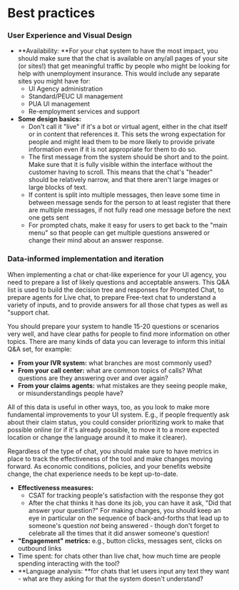 # Best practices

### User Experience and Visual Design

* **Availability: **For your chat system to have the most impact, you should make sure that the chat is available on any/all pages of your site (or sites!) that get meaningful traffic by people who might be looking for help with unemployment insurance. This would include any separate sites you might have for: 
  * UI Agency administration
  * Standard/PEUC UI management
  * PUA UI management
  * Re-employment services and support
* **Some design basics:**
  * Don't call it "live" if it's a bot or virtual agent, either in the chat itself or in content that references it. This sets the wrong expectation for people and might lead them to be more likely to provide private information even if it is not appropriate for them to do so. 
  * The first message from the system should be short and to the point. Make sure that it is fully visible within the interface without the customer having to scroll. This means that the chat's "header" should be relatively narrow, and that there aren't large images or large blocks of text.
  * If content is split into multiple messages, then leave some time in between message sends for the person to at least register that there are multiple messages, if not fully read one message before the next one gets sent
  * For prompted chats, make it easy for users to get back to the "main menu" so that people can get multiple questions answered or change their mind about an answer response.

### Data-informed implementation and iteration

When implementing a chat or chat-like experience for your UI agency, you need to prepare a list of likely questions and acceptable answers. This Q\&A list is used to build the decision tree and responses for Prompted Chat, to prepare agents for Live chat, to prepare Free-text chat to understand a variety of inputs, and to provide answers for all those chat types as well as "support chat.

You should prepare your system to handle 15-20 questions or scenarios very well, and have clear paths for people to find more information on other topics. There are many kinds of data you can leverage to inform this initial Q\&A set, for example:

* **From your IVR system:** what branches are most commonly used?
* **From your call center:** what are common topics of calls? What questions are they answering over and over again?
* **From your claims agents:** what mistakes are they seeing people make, or misunderstandings people have?

All of this data is useful in other ways, too, as you look to make more fundamental improvements to your UI system. E.g., if people frequently ask about their claim status, you could consider prioritizing work to make that possible online (or if it's already possible, to move it to a more expected location or change the language around it to make it clearer).

Regardless of the type of chat, you should make sure to have metrics in place to track the effectiveness of the tool and make changes moving forward. As economic conditions, policies, and your benefits website change, the chat experience needs to be kept up-to-date.

* **Effectiveness measures:**
  * CSAT for tracking people's satisfaction with the response they got
  * After the chat thinks it has done its job, you can have it ask, "Did that answer your question?" For making changes, you should keep an eye in particular on the sequence of back-and-forths that lead up to someone's question _not_ being answered - though don't forget to celebrate all the times that it did answer someone's question!
* **"Engagement" metrics:** e.g., button clicks, messages sent, clicks on outbound links
* Time spent: for chats other than live chat, how much time are people spending interacting with the tool?
* **Language analysis: **for chats that let users input any text they want - what are they asking for that the system doesn't understand?
